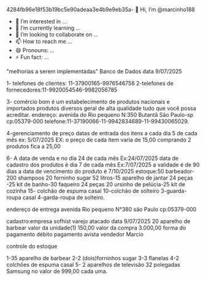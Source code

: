 4284fb96e18f53b19bc5e90adeaa3e4b9e9eb35a- 👋 Hi, I’m @marcinho188
- 👀 I’m interested in ...
- 🌱 I’m currently learning ...
- 💞️ I’m looking to collaborate on ...
- 📫 How to reach me ...
- 😄 Pronouns: ...
- ⚡ Fun fact: ...

<!---
marcinho188/marcinho188 is a ✨ special ✨ repository because its `README.md` (this file) appears on your GitHub profile.
You can click the Preview link to take a look at your changes.
---> "melhorias a serem implementadas" Banco de Dados data 9/07/2025

1- telefones de clientes: 11-37900165-9976546756
2-telefones de fornecedores:11-9920054546-9982056785

3- comércio bom é um estabelecimento de produtos nacionais e importados produtos diversos geral de alta qualidade tudo que você possa acreditar.
endereço: avenida do Rio pequeno N:350 Butantã São Paulo-sp cp:05379-000 telefone:11-37190066-11-9942834689-11-99430065029.

4-gerenciamento de preço 
datas de entrada dos itens a cada dia 5 de cada mês ex: 5/07/2025 EX: o preço de cada item varia de 15,00 comprando 2 produtos fica a 25,00 

6- A data de venda e no dia 24 de cada mês Ex:24/07/2025 data de cadastro dos produtos é dia 7 de cada mês Ex:7/07/2025 a validade é de 90 dias a data de vencimento do produto é  7/10/2025 
estoque:50 barbeador-200 shampoos 20 forninho sugar 52 litros-15 aparelho de jantar 24 peças -25 kit de banho-30 faqueiro 24 peças 20 ursinho de pelúcia-25 kit de cozinha 15- colchão de espuma casal 10-colchão de solteiro 3-guarda-roupa casal 4-garda-roupa de solteiro.

endereço de entrega avenida Rio pequeno N°380 são Paulo cp:05379-000


cadastro:empresa sofhist varejo atacado
data 9/07/2025 20 aparelho de barbear valor da unidade(1) 150,00
valor da compra 3.000,00
forma do pagamento débito pagamento avista vendedor Marcio

controle do estoque

1-35 aparelho de barbear
2-2 (dois)forninhos sugar
3-3 flanelas 
4-2 colchões de espuma casal 
5- 2 aparelhos de televisão 32 polegadas Samsung no valor de 999,00 cada uma.
 









